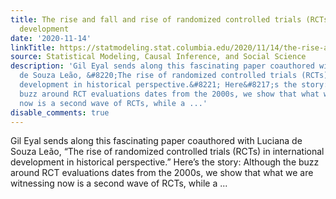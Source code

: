 ```yaml
---
title: The rise and fall and rise of randomized controlled trials (RCTs) in international
  development
date: '2020-11-14'
linkTitle: https://statmodeling.stat.columbia.edu/2020/11/14/the-rise-and-fall-and-rise-of-randomized-controlled-trials-rcts-in-international-development/
source: Statistical Modeling, Causal Inference, and Social Science
description: 'Gil Eyal sends along this fascinating paper coauthored with Luciana
  de Souza Leão, &#8220;The rise of randomized controlled trials (RCTs) in international
  development in historical perspective.&#8221; Here&#8217;s the story: Although the
  buzz around RCT evaluations dates from the 2000s, we show that what we are witnessing
  now is a second wave of RCTs, while a ...'
disable_comments: true
---
```

Gil Eyal sends along this fascinating paper coauthored with Luciana de Souza Leão, &#8220;The rise of randomized controlled trials (RCTs) in international development in historical perspective.&#8221; Here&#8217;s the story: Although the buzz around RCT evaluations dates from the 2000s, we show that what we are witnessing now is a second wave of RCTs, while a ...